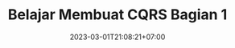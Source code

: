 ---
layout: post
title: Belajar Membuat CQRS Bagian 1
modified: 2023-03-01T21:08:21+07:00
categories:
description: belajar cqrs
tags: [CQRS, command, query, responsibility, segregation]
image:
    background: abstract-2.png
comments: true
share: true
date: 2023-03-01T21:08:21+07:00
---